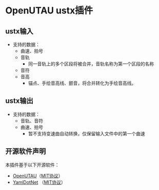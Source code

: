# OpenUTAU ustx插件

## ustx输入
* 支持的数据：
  * 曲速、拍号
  * 音轨
    * 同一音轨上的多个区段将被合并，音轨名称为第一个区段的名称
  * 音符
  * 音高
    * 锚点、手绘音高线、颤音，将合并转化为手绘音高线。

## ustx输出
* 支持的数据：
  * 音轨、音符
  * 曲速、拍号
    * 暂不支持变速曲自动转换，仅保留输入文件中的第一个曲速

## 开源软件声明
本插件基于以下开源软件：
* [OpenUTAU](https://github.com/stakira/OpenUtau)（[MIT协议](https://github.com/stakira/OpenUtau/blob/master/LICENSE.txt)）
* [YamlDotNet](https://github.com/aaubry/YamlDotNet) （[MIT协议](https://github.com/aaubry/YamlDotNet/blob/master/LICENSE.txt)）